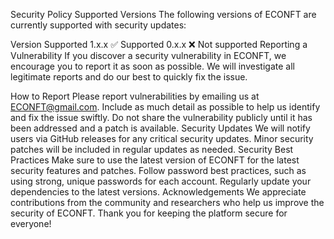 Security Policy
Supported Versions
The following versions of ECONFT are currently supported with security updates:

Version	Supported
1.x.x	✅ Supported
0.x.x	❌ Not supported
Reporting a Vulnerability
If you discover a security vulnerability in ECONFT, we encourage you to report it as soon as possible. We will investigate all legitimate reports and do our best to quickly fix the issue.

How to Report
Please report vulnerabilities by emailing us at ECONFT@gmail.com. Include as much detail as possible to help us identify and fix the issue swiftly.
Do not share the vulnerability publicly until it has been addressed and a patch is available.
Security Updates
We will notify users via GitHub releases for any critical security updates.
Minor security patches will be included in regular updates as needed.
Security Best Practices
Make sure to use the latest version of ECONFT for the latest security features and patches.
Follow password best practices, such as using strong, unique passwords for each account.
Regularly update your dependencies to the latest versions.
Acknowledgements
We appreciate contributions from the community and researchers who help us improve the security of ECONFT. Thank you for keeping the platform secure for everyone!

